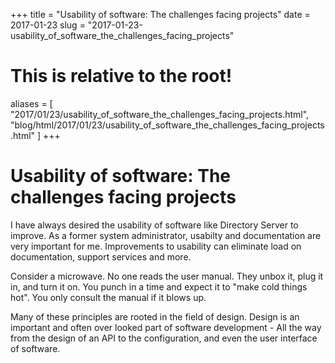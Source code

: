 +++
title = "Usability of software: The challenges facing projects"
date = 2017-01-23
slug = "2017-01-23-usability_of_software_the_challenges_facing_projects"
# This is relative to the root!
aliases = [ "2017/01/23/usability_of_software_the_challenges_facing_projects.html", "blog/html/2017/01/23/usability_of_software_the_challenges_facing_projects.html" ]
+++
# Usability of software: The challenges facing projects

I have always desired the usability of software like Directory Server to
improve. As a former system administrator, usabilty and documentation
are very important for me. Improvements to usability can eliminate load
on documentation, support services and more.

Consider a microwave. No one reads the user manual. They unbox it, plug
it in, and turn it on. You punch in a time and expect it to \"make cold
things hot\". You only consult the manual if it blows up.

Many of these principles are rooted in the field of design. Design is an
important and often over looked part of software development - All the
way from the design of an API to the configuration, and even the user
interface of software.

